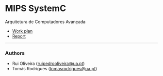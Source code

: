 # MIPS SystemC

Arquitetura de Computadores Avançada 

* [Work plan](https://github.com/ruipoliveira/MIPSSystemC-ACA/blob/master/ACA_1516_HomeAssignment1.pdf)
* [Report](https://github.com/ruipoliveira/MIPSSystemC-ACA/blob/master/ACA_68129_68779_reportT1.pdf)

---
### Authors

* Rui Oliveira (ruipedrooliveira@ua.pt)
* Tomás Rodrigues (tomasrodrigues@ua.pt)

